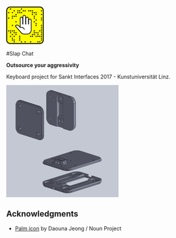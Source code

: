 <img src="https://raw.githubusercontent.com/wes06/slap-chat/master/Graphics/png/SlapChat-HandLogo.png" height="100px" width="100px"></img>

#Slap Chat

**Outsource your aggressivity**

Keyboard project for Sankt Interfaces 2017 - Kunstuniversität Linz.





<img src="https://raw.githubusercontent.com/wes06/slap-chat/master/Imgs/slapchat-assembly.png" height="300px" width="300px"></img>



## Acknowledgments

* <a href="https://thenounproject.com/term/slap/414681/" target="_blank">Palm icon</a> by Daouna Jeong / Noun Project


